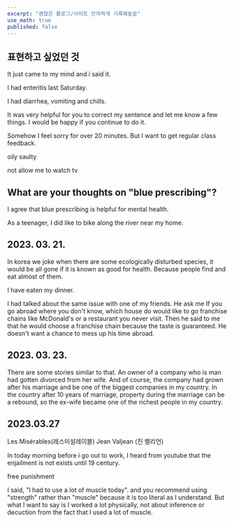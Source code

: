 ```yaml
---
excerpt: "괜찮은 블로그/사이트 안까먹게 기록해놓음"
use_math: true
published: false
---
```


## 표현하고 싶었던 것

It just came to my mind and i said it.

I had enteritis last Saturday.

I had diarrhea, vomiting and chills.

It was very helpful for you to correct my sentence and let me know a few things. I would be happy if you continue to do it.

Somehow I feel sorry for over 20 minutes. But I want to get regular class feedback.

oily saulty

not allow me to watch tv

## What are your thoughts on "blue prescribing"?

I agree that blue prescribing is helpful for mental health. 

As a teenager, I did like to bike along the river near my home.


## 2023. 03. 21.

In korea we joke when there are some ecologically disturbed species, 
it would be all gone if it is known as good for health. Because people find and eat almost of them.

I have eaten my dinner.

I had talked about the same issue with one of my friends. 
He ask me If you go abroad where you don't know, which house do would like to go
 franchise chains like McDonald's or a restaurant you never visit. 
Then he said to me that he would choose a franchise chain because the taste is guaranteed. He doesn't want a chance to mess up his time abroad.

## 2023. 03. 23.

There are some stories similar to that. 
An owner of a company who is man had gotten divorced from her wife.
And of course, the company had grown after his marriage and be one of the biggest companies in my country.
In the country after 10 years of marriage, property during the marriage can be a rebound, so the ex-wife became one of the richest people in my country.


## 2023.03.27

Les Misérables(레스미설레이블)
Jean Valjean (진 벨리언)

In today morning before i go out to work,
I heard from youtube that the enjailment is not exists until 19 century.

free punishment

I said, "I had to use a lot of muscle today".
and you recommend using "strength" rather than "muscle" because it is too literal as I understand.
But what I want to say is I worked a lot physically, not about inference or decuction from the fact that I used a lot of muscle.